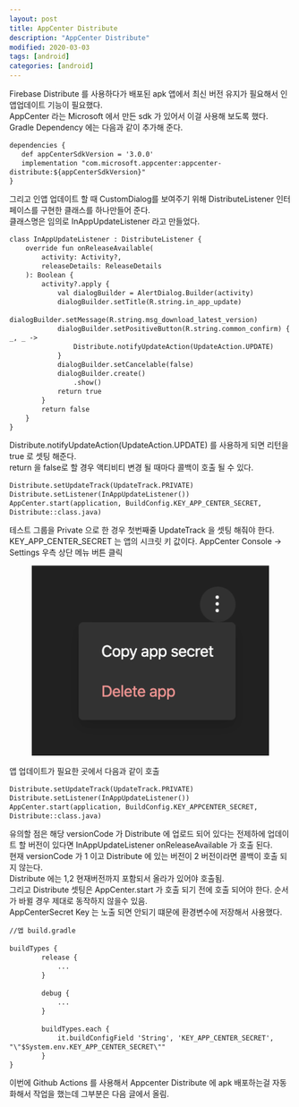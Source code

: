 ```yaml
---
layout: post
title: AppCenter Distribute
description: "AppCenter Distribute"
modified: 2020-03-03
tags: [android]
categories: [android]
---
```


Firebase Distribute 를 사용하다가 배포된 apk 앱에서 최신 버전 유지가 필요해서 인앱업데이트 기능이 필요했다.  
AppCenter 라는 Microsoft 에서 만든 sdk 가 있어서 이걸 사용해 보도록 했다.  
Gradle Dependency 에는 다음과 같이 추가해 준다.  
```
dependencies {
   def appCenterSdkVersion = '3.0.0'
   implementation "com.microsoft.appcenter:appcenter-distribute:${appCenterSdkVersion}"
}
```

그리고 인앱 업데이트 할 때 CustomDialog를 보여주기 위해 DistributeListener 인터페이스를 구현한 클래스를 하나만들어 준다.  
클래스명은 임의로 InAppUpdateListener 라고 만들었다.  
```
class InAppUpdateListener : DistributeListener {
    override fun onReleaseAvailable(
        activity: Activity?,
        releaseDetails: ReleaseDetails
    ): Boolean {
        activity?.apply {
            val dialogBuilder = AlertDialog.Builder(activity)
            dialogBuilder.setTitle(R.string.in_app_update)
            dialogBuilder.setMessage(R.string.msg_download_latest_version)
            dialogBuilder.setPositiveButton(R.string.common_confirm) { _, _ ->
                Distribute.notifyUpdateAction(UpdateAction.UPDATE)
            }
            dialogBuilder.setCancelable(false)
            dialogBuilder.create()
                .show()
            return true
        }
        return false
    }
}

```

Distribute.notifyUpdateAction(UpdateAction.UPDATE) 를 사용하게 되면 리턴을 true 로 셋팅 해준다.  
return 을 false로 할 경우 액티비티 변경 될 때마다 콜백이 호출 될 수 있다.  

```
Distribute.setUpdateTrack(UpdateTrack.PRIVATE)
Distribute.setListener(InAppUpdateListener())
AppCenter.start(application, BuildConfig.KEY_APP_CENTER_SECRET, Distribute::class.java)
```
테스트 그룹을 Private 으로 한 경우 첫번째줄 UpdateTrack 을 셋팅 해줘야 한다.  
KEY_APP_CENTER_SECRET 는 앱의 시크릿 키 값이다. AppCenter Console -> Settings 우측 상단 메뉴 버튼 클릭  
<figure>
	<img src="/images/2020-03-03-appcenter.png" alt="">
</figure>

앱 업데이트가 필요한 곳에서 다음과 같이 호출

```
Distribute.setUpdateTrack(UpdateTrack.PRIVATE)
Distribute.setListener(InAppUpdateListener())
AppCenter.start(application, BuildConfig.KEY_APPCENTER_SECRET, Distribute::class.java)
```

유의할 점은 해당 versionCode 가 Distribute 에 업로드 되어 있다는 전제하에 업데이트 할 버전이 있다면 InAppUpdateListener onReleaseAvailable 가 호출 된다.  
현재 versionCode 가 1 이고 Distribute 에 있는 버전이 2 버전이라면 콜백이 호출 되지 않는다.  
Distribute 에는 1,2 현재버전까지 포함되서 올라가 있어야 호출됨.  
그리고 Distribute 셋팅은 AppCenter.start 가 호출 되기 전에 호출 되어야 한다. 순서가 바뀔 경우 제대로 동작하지 않을수 있음.  
AppCenterSecret Key 는 노출 되면 안되기 떄문에 환경변수에 저장해서 사용했다.

```
//앱 build.gradle

buildTypes {
        release {
            ...
        }

        debug {
            ...
        }

        buildTypes.each {
            it.buildConfigField 'String', 'KEY_APP_CENTER_SECRET', "\"$System.env.KEY_APP_CENTER_SECRET\""
        }
}
```

이번에 Github Actions 를 사용해서 Appcenter Distribute 에 apk 배포하는걸 자동화해서 작업을 했는데 그부분은 다음 글에서 올림.